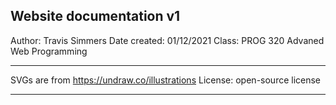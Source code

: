 Website documentation v1
-------------------------------------------------------

Author:         Travis Simmers
Date created:   01/12/2021
Class:          PROG 320 Advaned Web Programming

-------------------------------------------------------

SVGs are from https://undraw.co/illustrations
License:        open-source license

-------------------------------------------------------
